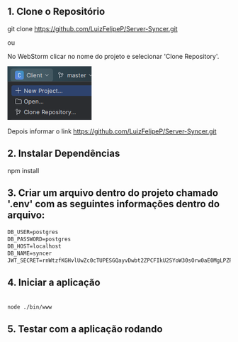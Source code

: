 ##  1. Clone o Repositório

git clone https://github.com/LuizFelipeP/Server-Syncer.git

ou

No WebStorm clicar no nome do projeto e selecionar 'Clone Repository'.

![img.png](img.png)

Depois informar o link
https://github.com/LuizFelipeP/Server-Syncer.git

## 2. Instalar Dependências

npm install

## 3. Criar um arquivo dentro do projeto chamado '.env' com as seguintes informações dentro do arquivo:



```
DB_USER=postgres
DB_PASSWORD=postgres
DB_HOST=localhost
DB_NAME=syncer
JWT_SECRET=rnWtzfKGHvlUwZc0cTUPESGQayvDwbt2ZPCFIkU2SYoW30sOrw0aE0MgLPZP2cqh

```
## 4. Iniciar a aplicação

``` bash

node ./bin/www

```
## 5. Testar com a aplicação rodando


